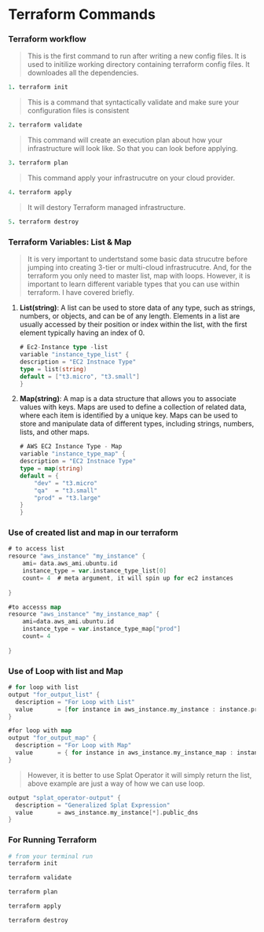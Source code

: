 
# Terraform Commands

### **Terraform workflow**



> This is the first command to run after writing a new config files. It is used to initilize working directory containing terraform config files. It downloades all the dependencies.

```ruby
1. terraform init
```

>This is a command that syntactically validate and make sure your configuration files is consistent

```ruby
2. terraform validate
```

> This command will create an execution plan about how your infrastructure will look like. So that you can look before applying.

```ruby
3. terraform plan
```

> This command apply your infrastrucutre on your cloud provider.

```ruby
4. terraform apply
```
> It will destory Terraform managed infrastructure.
```ruby
5. terraform destroy
```



### **Terraform Variables: List & Map** 

> It is very important to undertstand some basic data strucutre before jumping into creating 3-tier or multi-cloud infrastrucutre. And, for the terraform you only need to master list, map with loops.
However, it is important to learn different variable types that you can use within terraform. I have covered briefly.

1. **List(string)**: A list can be used to store data of any type, such as strings, numbers, or objects, and can be of any length. Elements in a list are usually accessed by their position or index within the list, with the first element typically having an index of 0.
    ```go
    # Ec2-Instance type -list
    variable "instance_type_list" {
    description = "EC2 Instnace Type"
    type = list(string)
    default = ["t3.micro", "t3.small"]
    }
    ```
2. **Map(string)**: A map is a data structure that allows you to associate values with keys. Maps are used to define a collection of related data, where each item is identified by a unique key. Maps can be used to store and manipulate data of different types, including strings, numbers, lists, and other maps.

    ```go
    # AWS EC2 Instance Type - Map
    variable "instance_type_map" {
    description = "EC2 Instnace Type"
    type = map(string)
    default = {
        "dev" = "t3.micro"
        "qa"  = "t3.small"
        "prod" = "t3.large"
    }
    }
    ```


### **Use of created list and map in our terraform**

```go
# to access list
resource "aws_instance" "my_instance" {
    ami= data.aws_ami.ubuntu.id
    instance_type = var.instance_type_list[0]
    count= 4  # meta argument, it will spin up for ec2 instances
  
}

#to accesss map
resource "aws_instance" "my_instance_map" {
    ami=data.aws_ami.ubuntu.id
    instance_type = var.instance_type_map["prod"]
    count= 4
  
}
```

### **Use of Loop with list and Map**

```go
# for loop with list
output "for_output_list" {
  description = "For Loop with List"
  value       = [for instance in aws_instance.my_instance : instance.private_ip]
}

#for loop with map
output "for_output_map" {
  description = "For Loop with Map"
  value       = { for instance in aws_instance.my_instance_map : instance.id => instance.public_dns }
}
```

> However, it is better to use Splat Operator it will simply return the list, above example are just a way of how we can use loop.
```go
output "splat_operator-output" {
  description = "Generalized Splat Expression"
  value       = aws_instance.my_instance[*].public_dns
}
```

### **For Running Terraform**
```Bash
# from your terminal run
terraform init

terraform validate

terraform plan

terraform apply

terraform destroy


